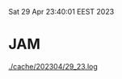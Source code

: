 Sat 29 Apr 23:40:01 EEST 2023
# JAM
<a href='./cache/202304/29_23.log'>./cache/202304/29_23.log</a>
